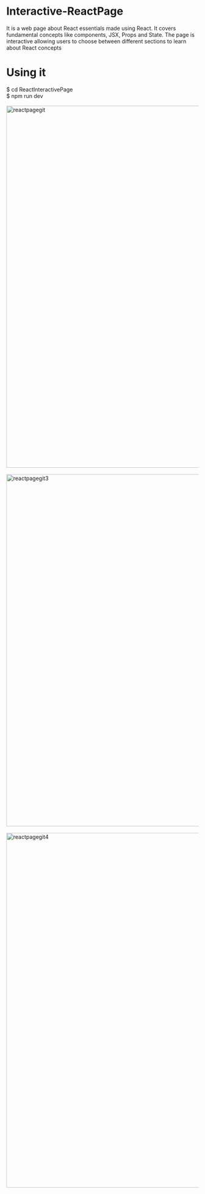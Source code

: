 # Interactive-ReactPage<br>
It is a web page about React essentials made using React. It covers fundamental concepts like components, JSX, Props and State. The page is interactive allowing users to choose between different sections to learn about React concepts<br>
# Using it<br>
$ cd ReactInteractivePage <br>
$ npm run dev
<br><br>
<img width="946" alt="reactpagegit" src="https://github.com/user-attachments/assets/3f1648f7-84f3-48d6-ad79-f94d191ec512"><br><br>
<img width="920" alt="reactpagegit3" src="https://github.com/user-attachments/assets/9da85122-a469-4569-9bcc-58ea12dbcc78"><br><br>
<img width="927" alt="reactpagegit4" src="https://github.com/user-attachments/assets/4333a502-fd06-467e-86ff-c5cb0813ff12"><br><br>
